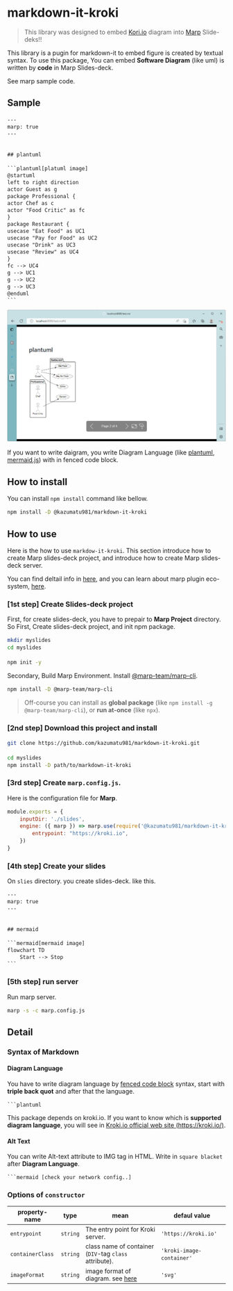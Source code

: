 # markdown-it-kroki

> This library was designed to embed [Kori.io](https://kroki.io/) diagram into [Marp](https://marp.app/) Slide-deks!!


This library is a pugin for markdown-it to embed figure is created by textual syntax.
To use this package, You can embed **Software Diagram** (like uml) is written by **code** in Marp Slides-deck.

See marp sample code.

## Sample

    ---
    marp: true
    ---


    ## plantuml

    ```plantuml[platuml image]
    @startuml
    left to right direction
    actor Guest as g
    package Professional {
    actor Chef as c
    actor "Food Critic" as fc
    }
    package Restaurant {
    usecase "Eat Food" as UC1
    usecase "Pay for Food" as UC2
    usecase "Drink" as UC3
    usecase "Review" as UC4
    }
    fc --> UC4
    g --> UC1
    g --> UC2
    g --> UC3
    @enduml
    ```

![plantuml-sample](img/plantuml-sample.png)

If you want to write daigram, you write Diagram Language (like [plantuml](https://plantuml.com/), [mermaid.js](https://mermaid-js.github.io/mermaid/#/)) with in fenced code block.

## How to install

You can install `npm install` command like bellow.

```bash
npm install -D @kazumatu981/markdown-it-kroki
```

## How to use

Here is the how to use `markdow-it-kroki`.
This section introduce how to create Marp slides-deck project,
and introduce how to create Marp slides-deck server.

You can find deltail info in [here](https://marp.app/),
and you can learn about marp plugin eco-system, [here](https://marpit.marp.app/usage?id=extend-marpit-by-plugins).

### **[1st step]** Create Slides-deck project

First, for create slides-deck, you have to prepair to **Marp Project** directory.
So First, Create slides-deck project, and init npm package.

```bash
mkdir myslides
cd myslides

npm init -y
```

Secondary, Build Marp Environment.
Install [@marp-team/marp-cli](https://github.com/marp-team/marp-cli).

```bash
npm install -D @marp-team/marp-cli
```

> Off-course you can install as **global package** (like `npm install -g @marp-team/marp-cli`), or **run at-once** (like `npx`).

### **[2nd step]** Download this project and install

```bash
git clone https://github.com/kazumatu981/markdown-it-kroki.git

cd myslides
npm install -D path/to/markdown-it-kroki
```


### **[3rd step]** Create `marp.config.js`.

Here is the configuration file for **Marp**.

```javascript
module.exports = {
    inputDir: './slides',
    engine: ({ marp }) => marp.use(require('@kazumatu981/markdown-it-kroki'), {
        entrypoint: "https://kroki.io",
    })
}
```

### **[4th step]** Create your slides

On `slies` directory. you create slides-deck. like this.

    ---
    marp: true
    ---


    ## mermaid

    ```mermaid[mermaid image]
    flowchart TD
        Start --> Stop
    ```

### **[5th step]** run server

Run marp server.

```bash
marp -s -c marp.config.js
```

## Detail

### Syntax of Markdown

#### Diagram Language

You have to write diagram language by [fenced code block](https://spec.commonmark.org/0.30/#fenced-code-blocks) syntax, start with **triple back quot** and after that the language.

    ```plantuml

This package depends on kroki.io.
If you want to know which is **supported diagram language**,
you will see in [Kroki.io official web site (https://kroki.io/)](https://kroki.io/).

#### Alt Text

You can write Alt-text attribute to IMG tag in HTML.
Write in `square blacket` after **Diagram Language**.

    ```mermaid [check your network config..]

### Options of `constructor`

| property-name    | type     | mean                                                   | defaul value              |
| ---------------- | -------- | ------------------------------------------------------ | ------------------------- |
| `entrypoint`     | `string` | The entry point for Kroki server.                      | `'https://kroki.io'`      |
| `containerClass` | `string` | class name of container (`DIV`-tag `class` attribute). | `'kroki-image-container'` |
| `imageFormat`    | `string` | image format of diagram. see [here](https://kroki.io/) | `'svg'`                   |
